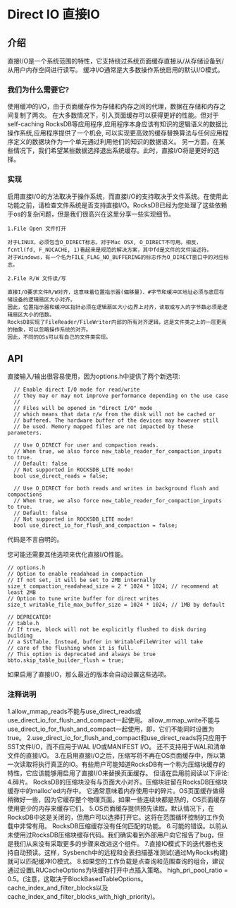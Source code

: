# Direct IO 直接IO

## 介绍

直接I/O是一个系统范围的特性，它支持绕过系统页面缓存直接从/从存储设备到/从用户内存空间进行读写。
缓冲I/O通常是大多数操作系统启用的默认I/O模式。

### 我们为什么需要它?

使用缓冲的I/O，由于页面缓存作为存储和内存之间的代理，数据在存储和内存之间复制了两次。
在大多数情况下，引入页面缓存可以获得更好的性能。但对于self-caching RocksDB等应用程序,应用程序本身应该有知识的逻辑语义的数据比操作系统,应用程序提供了一个机会,
可以实现更高效的缓存替换算法与任何应用程序定义的数据块作为一个单元通过利用他们的知识的数据语义。
另一方面，在某些情况下，我们希望某些数据选择退出系统缓存。此时，直接I/O将是更好的选择。

### 实现

启用直接I/O的方法取决于操作系统，而直接I/O的支持取决于文件系统。在使用此功能之前，请检查文件系统是否支持直接I/O。RocksDB已经为您处理了这些依赖于os的复杂问题，但是我们很高兴在这里分享一些实现细节。

    1.File Open 文件打开
    
    对于LINUX，必须包含O_DIRECT标志。对于Mac OSX, O_DIRECT不可用。相反，fcntl(fd, F_NOCACHE, 1)看起来是规范的解决方案，其中fd是文件的文件描述符。
    对于Windows，有一个名为FILE_FLAG_NO_BUFFERING的标志作为O_DIRECT窗口中的对应标志。
    
    2.File R/W 文件读/写
    
    直接I/O要求文件R/W对齐，这意味着位置指示器(偏移量)、#字节和缓冲区地址必须与底层存储设备的逻辑扇区大小对齐。
    因此，位置指示器和缓冲区指针必须在逻辑扇区大小边界上对齐，读取或写入的字节数必须是逻辑扇区大小的倍数。
    RocksDB实现了FileReader/FileWriter内部的所有对齐逻辑，这是文件类之上的一层更高的抽象，可以忽略操作系统的对齐。
    因此，不同的OSs可以有自己的文件类实现。
    

## API

直接输入/输出很容易使用，因为options.h中提供了两个新选项:

      // Enable direct I/O mode for read/write
      // they may or may not improve performance depending on the use case
      //
      // Files will be opened in "direct I/O" mode
      // which means that data r/w from the disk will not be cached or
      // buffered. The hardware buffer of the devices may however still
      // be used. Memory mapped files are not impacted by these parameters.
    
      // Use O_DIRECT for user and compaction reads.
      // When true, we also force new_table_reader_for_compaction_inputs to true.
      // Default: false
      // Not supported in ROCKSDB_LITE mode!
      bool use_direct_reads = false;
    
      // Use O_DIRECT for both reads and writes in background flush and compactions
      // When true, we also force new_table_reader_for_compaction_inputs to true.
      // Default: false
      // Not supported in ROCKSDB_LITE mode!
      bool use_direct_io_for_flush_and_compaction = false;
      
代码是不言自明的。

您可能还需要其他选项来优化直接I/O性能。

    // options.h
    // Option to enable readahead in compaction
    // If not set, it will be set to 2MB internally
    size_t compaction_readahead_size = 2 * 1024 * 1024; // recommend at least 2MB
    // Option to tune write buffer for direct writes
    size_t writable_file_max_buffer_size = 1024 * 1024; // 1MB by default

    // DEPRECATED!
    // table.h
    // If true, block will not be explicitly flushed to disk during building
    // a SstTable. Instead, buffer in WritableFileWriter will take
    // care of the flushing when it is full.
    // This option is deprecated and always be true
    bbto.skip_table_builder_flush = true;

如果启用了直接I/O，那么最近的版本会自动设置这些选项。

### 注释说明

1.allow_mmap_reads不能与use_direct_reads或use_direct_io_for_flush_and_compact一起使用。
  allow_mmap_write不能与use_direct_io_for_flush_and_compact一起使用，即，它们不能同时设置为true。
2.use_direct_io_for_flush_and_compact和use_direct_reads将只应用于SST文件I/O，而不应用于WAL I/O或MANIFEST I/O。
  还不支持用于WAL和清单文件的直接I/O。
3.在启用直接I/O之后，压缩写将不再在OS页面缓存中，所以第一次读取将执行真正的IO。有些用户可能知道RocksDB有一个称为压缩块缓存的特性，它应该能够用启用了直接I/O来替换页面缓存。
  但请在启用前阅读以下评论:
4.碎片。 RocksDB的压缩块没有与页面大小对齐。压缩块驻留在RocksDB压缩块缓存中的malloc'ed内存中。
  它通常意味着内存使用中的碎片。OS页面缓存做得稍微好一些，因为它缓存整个物理页面。如果一些连续块都是热的，OS页面缓存使用更少的内存来缓存它们。
5.OS页面缓存提供预先读取。默认情况下，在RocksDB中这是关闭的，但用户可以选择打开它。这将在范围循环控制的工作负载中非常有用。
  RocksDB压缩缓存没有任何匹配的功能。
6.可能的错误。以前从未使用过RocksDB压缩块缓存代码。我们确实看到外部用户向它报告了bug，但是我们从来没有采取更多的步骤来改进这个组件。
7.直接IO模式下的迭代器也支持自动预读。这样，Sysbench中的远程和全表扫描基准测试(通过MyRocks构建)就可以匹配缓冲IO模式。
8.如果您的工作负载是点查询和范围查询的组合，建议通过设置LRUCacheOptions为块缓存打开中点插入策略。
  high_pri_pool_ratio = 0.5。(注意，这取决于BlockBasedTableOptions。cache_index_and_filter_blocks以及cache_index_and_filter_blocks_with_high_priority)。

